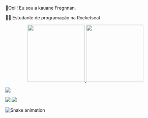 👩Ooii! Eu sou a kauane Fregnnan.

👩‍💻 Estudante de programação na Rocketseat 


<div align="center">
  <a href="https://github.com/Kauane77">
  <img height="180em" src="https://github-readme-stats.vercel.app/api?username=Kauane77&show_icons=false&theme=dracula&include_all_commits=true&count_private=true"/>
  <img height="180em" src="https://github-readme-stats.vercel.app/api/top-langs/?username=Kauane77&layout=compact&langs_count=7&theme=dracula"/>
</div>
  
  <div>
    
  <a href="https://instagram.com/kaah_fregnnan" target="_blank"><img src="https://img.shields.io/badge/-Instagram-%23E4405F?style=for-the-badge&logo=instagram&logoColor=white" target="_blank"></a>

 
  <a href = "mailto:kauanefregnan@gmail.com"><img src="https://img.shields.io/badge/-Gmail-%23333?style=for-the-badge&logo=gmail&logoColor=white" target="_blank"></a>
  <a href="https://www.linkedin.com/in/kauanefregnnan" target="_blank"><img src="https://img.shields.io/badge/-LinkedIn-%230077B5?style=for-the-badge&logo=linkedin&logoColor=white" target="_blank"></a> 
 
  ![Snake animation](https://github.com/kauane77/blob/output/github-contribution-grid-snake.svg)
  </div>
